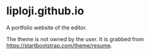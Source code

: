 # liploji.github.io

A portfolio website of the editor.

The theme is not owned by the user. It is grabbed from https://startbootstrap.com/theme/resume.
